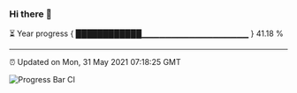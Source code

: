 ### Hi there 👋

⏳ Year progress { ████████████▁▁▁▁▁▁▁▁▁▁▁▁▁▁▁▁▁▁ } 41.18 %

---

⏰ Updated on Mon, 31 May 2021 07:18:25 GMT

![Progress Bar CI](https://github.com/liununu/liununu/workflows/Progress%20Bar%20CI/badge.svg)
